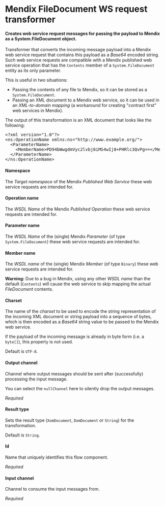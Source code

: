 # Mendix FileDocument WS request transformer
#### Creates web service request messages for passing the payload to Mendix as a System.FileDocument object.
Transformer that converts the incoming message payload into a Mendix web service request that contains this payload as a <i>Base64</i> encoded string. Such web service requests are compatible with a Mendix published web service operation that has the <code>Contents</code> member of a <code>System.FileDocument</code> entity as its only parameter. 

This is useful in two situations: 
 - Passing the contents of any file to Mendix, so it can be stored as a <code>System.FileDocument</code>. 
 - Passing an XML document to a Mendix web service, so it can be used in an <i>XML-to-domain mapping</i> (a workaround for creating "contract first" web services in Mendix). 

The output of this transformation is an XML document that looks like the following:
<pre>
&lt;?xml version="1.0"?&gt;
&lt;ns:OperationName xmlns:ns="http://www.example.org/"&gt;
  &lt;ParameterName&gt;
    &lt;MemberName&gt;PD94bWwgdmVyc2lvbj0iMS4wIj8+PHRlc3QvPg==&lt;/MemberName&gt;
  &lt;/ParameterName&gt;
&lt;/ns:OperationName&gt;
</pre>

#### Namespace
The <i>Target namespace</i> of the Mendix <i>Published Web Service</i> these web service requests are intended for.

#### Operation name
The <i>WSDL Name</i> of the Mendix <i>Published Operation</i> these web service requests are intended for.

#### Parameter name
The <i>WSDL Name</i> of the (single) Mendix <i>Parameter</i> (of type <code>System.FileDocument</code>) these web service requests are intended for.

#### Member name
The <i>WSDL name</i> of the (single) Mendix <i>Member</i> (of type <code>Binary</code>) these web service requests are intended for.

<b>Warning:</b>
Due to a bug in Mendix, using any other <i>WSDL name</i> than the default (<code>Contents</code>) will cause the web service to skip mapping the actual <i>FileDocument</i> contents.

#### Charset
The name of the <i>charset</i> to be used to encode the string representation of the incoming XML document or string payload into a sequence of bytes, which is then encoded as a <i>Base64</i> string value to be passed to the Mendix web service. 

If the payload of the incoming message is already in byte form (i.e. a <code>byte[]</code>), this property is not used. 

Default is <code>UTF-8</code>.

#### Output channel
Channel where output messages should be sent after (successfully) processing the input message.

You can select the <code>nullChannel</code> here to silently drop the output messages.

<i>Required</i>

#### Result type
Sets the result type (<code>XomDocument</code>, <code>DomDocument</code> or <code>String</code>) for the transformation. 

Default is <code>String</code>.


#### Id
Name that uniquely identifies this flow component.

<i>Required</i>

#### Input channel
Channel to consume the input messages from.

<i>Required</i>


